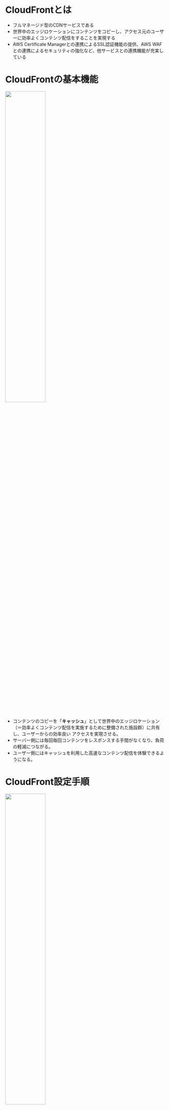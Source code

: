 # CloudFrontとは

- フルマネージド型のCDNサービスである
- 世界中のエッジロケーションにコンテンツをコピーし、アクセス元のユーザーに効率よくコンテンツ配信をすることを実現する
- AWS Certificate Managerとの連携によるSSL認証機能の提供、AWS WAFとの連携によるセキュリティの強化など、他サービスとの連携機能が充実している

# CloudFrontの基本機能

<img src="https://github.com/hiddy0329/TIL/assets/91509668/034c97d5-bca0-4648-a7a0-66d433b3937c" width="50%" height="50%">

- コンテンツのコピーを「**キャッシュ**」として世界中のエッジロケーション（＝効率よくコンテンツ配信を実施するために整備された施設群）に共有し、ユーザーからの効率良い
アクセスを実現させる。
- サーバー側には毎回毎回コンテンツをレスポンスする手間がなくなり、負荷の軽減につながる。
- ユーザー側にはキャッシュを利用した高速なコンテンツ配信を体験できるようになる。

# CloudFront設定手順

<img width="50%" height="50%" src="https://github.com/hiddy0329/TIL/assets/91509668/d6baebad-908d-4930-b6a7-6cec8b257afd">

[AmazonCloudFrontとは何ですか?](https://docs.aws.amazon.com/ja_jp/AmazonCloudFront/latest/DeveloperGuide/Introduction.html)

1. オリジンの作成（コンテンツの配信元となるサービス）を行う。対象サービスとしてはS3, EC2, ELBなどがある。
2. CloudFrontのディストリビューションを作成する。
3. ディストリビューションにおいて、オリジンの設定をする。（どのオリジンを対象とするのか）
4. ディストリビューションにおいて、ビヘイビアーの設定をする。（CloudFrontがリクエストを受けた時の挙動をどうするのか）
    - HTTP圧縮をするかどうか（「する」の場合、エッジロケーションにおいてコンテンツが圧縮された状態でビューワーにレスポンスされるようになる）
    - ビューワープロトコルポリシーにおいてリクエストの動作設定をする（HTTTPかHTTPSか、許可するHTTPメソッドはなにか）
